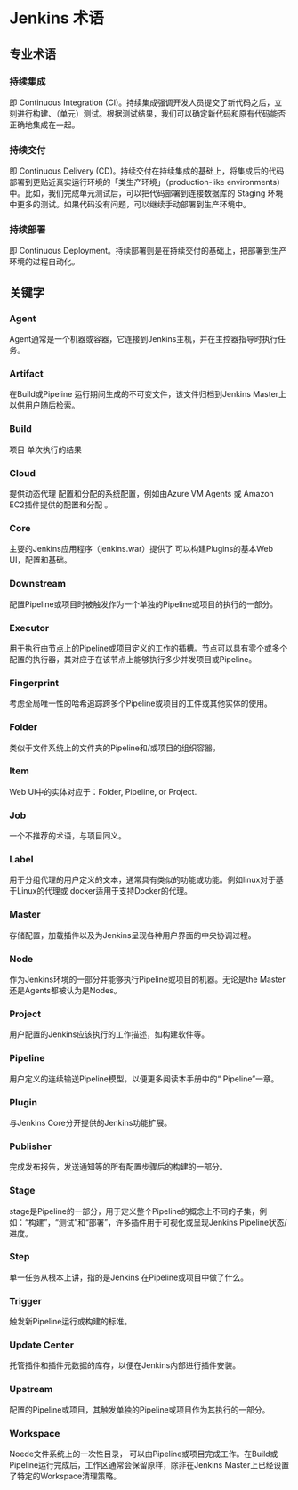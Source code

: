 # Jenkins 术语

## 专业术语

### 持续集成

即 Continuous Integration (CI)。持续集成强调开发人员提交了新代码之后，立刻进行构建、（单元）测试。根据测试结果，我们可以确定新代码和原有代码能否正确地集成在一起。

### 持续交付

即 Continuous Delivery (CD)。持续交付在持续集成的基础上，将集成后的代码部署到更贴近真实运行环境的「类生产环境」（production-like environments）中。比如，我们完成单元测试后，可以把代码部署到连接数据库的 Staging 环境中更多的测试。如果代码没有问题，可以继续手动部署到生产环境中。

### 持续部署

即 Continuous Deployment。持续部署则是在持续交付的基础上，把部署到生产环境的过程自动化。

## 关键字

### Agent

Agent通常是一个机器或容器，它连接到Jenkins主机，并在主控器指导时执行任务。

### Artifact

在Build或Pipeline 运行期间生成的不可变文件，该文件归档到Jenkins Master上以供用户随后检索。

### Build

项目 单次执行的结果

### Cloud

提供动态代理 配置和分配的系统配置，例如由Azure VM Agents 或 Amazon EC2插件提供的配置和分配 。

### Core

主要的Jenkins应用程序（jenkins.war）提供了 可以构建Plugins的基本Web UI，配置和基础。

### Downstream

配置Pipeline或项目时被触发作为一个单独的Pipeline或项目的执行的一部分。

### Executor

用于执行由节点上的Pipeline或项目定义的工作的插槽。节点可以具有零个或多个配置的执行器，其对应于在该节点上能够执行多少并发项目或Pipeline。

### Fingerprint

考虑全局唯一性的哈希追踪跨多个Pipeline或项目的工件或其他实体的使用。

### Folder

类似于文件系统上的文件夹的Pipeline和/或项目的组织容器。

### Item

Web UI中的实体对应于：Folder, Pipeline, or Project.

### Job

一个不推荐的术语，与项目同义。

### Label

用于分组代理的用户定义的文本，通常具有类似的功能或功能。例如linux对于基于Linux的代理或 docker适用于支持Docker的代理。

### Master

存储配置，加载插件以及为Jenkins呈现各种用户界面的中央协调过程。

### Node

作为Jenkins环境的一部分并能够执行Pipeline或项目的机器。无论是the Master还是Agents都被认为是Nodes。

### Project

用户配置的Jenkins应该执行的工作描述，如构建软件等。

### Pipeline

用户定义的连续输送Pipeline模型，以便更多阅读本手册中的“ Pipeline”一章。

### Plugin

与Jenkins Core分开提供的Jenkins功能扩展。

### Publisher

完成发布报告，发送通知等的所有配置步骤后的构建的一部分。

### Stage

stage是Pipeline的一部分，用于定义整个Pipeline的概念上不同的子集，例如：“构建”，“测试”和“部署”，许多插件用于可视化或呈现Jenkins Pipeline状态/进度。

### Step

单一任务从根本上讲，指的是Jenkins 在Pipeline或项目中做了什么。

### Trigger

触发新Pipeline运行或构建的标准。

### Update Center

托管插件和插件元数据的库存，以便在Jenkins内部进行插件安装。

### Upstream

配置的Pipeline或项目，其触发单独的Pipeline或项目作为其执行的一部分。

### Workspace

Noede文件系统上的一次性目录， 可以由Pipeline或项目完成工作。在Build或 Pipeline运行完成后，工作区通常会保留原样，除非在Jenkins Master上已经设置了特定的Workspace清理策略。